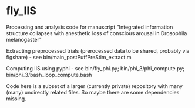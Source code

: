 # fly_IIS
Processing and analysis code for manuscript "Integrated information structure collapses with anesthetic loss of conscious arousal in Drosophila melanogaster"

Extracting preprocessed trials (prerocessed data to be shared, probably via figshare) - see bin/main_postPuffPreStim_extract.m

Computing IIS using pyphi - see bin/fly_phi.py; bin/phi_3/phi_compute.py; bin/phi_3/bash_loop_compute.bash

Code here is a subset of a larger (currently private) repository with many (many) undirectly related files. So maybe there are some dependencies missing.
